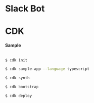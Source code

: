 # Slack Bot


# CDK 

#### Sample

```bash

$ cdk init

$ cdk sample-app --language typescript

$ cdk synth

$ cdk bootstrap

$ cdk deploy


```